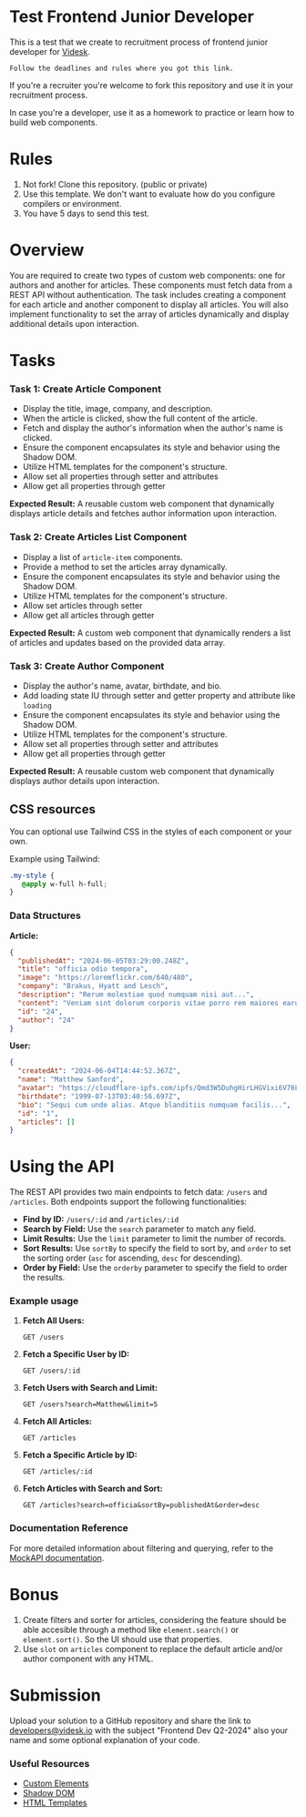 # Test Frontend Junior Developer

This is a test that we create to recruitment process of frontend junior developer for [Videsk](https://videsk.io).

```
Follow the deadlines and rules where you got this link.
```

If you're a recruiter you're welcome to fork this repository and use it in your recruitment process.

In case you're a developer, use it as a homework to practice or learn how to build web components.

# Rules

1. Not fork! Clone this repository. (public or private)
2. Use this template. We don't want to evaluate how do you configure compilers or environment.
3. You have 5 days to send this test.

# Overview

You are required to create two types of custom web components: one for authors and another for articles. These components must fetch data from a REST API without authentication. The task includes creating a component for each article and another component to display all articles. You will also implement functionality to set the array of articles dynamically and display additional details upon interaction.

# Tasks

### Task 1: Create Article Component

- Display the title, image, company, and description.
- When the article is clicked, show the full content of the article.
- Fetch and display the author's information when the author's name is clicked.
- Ensure the component encapsulates its style and behavior using the Shadow DOM.
- Utilize HTML templates for the component's structure.
- Allow set all properties through setter and attributes
- Allow get all properties through getter

**Expected Result:**
A reusable custom web component that dynamically displays article details and fetches author information upon interaction.

### Task 2: Create Articles List Component

- Display a list of `article-item` components.
- Provide a method to set the articles array dynamically.
- Ensure the component encapsulates its style and behavior using the Shadow DOM.
- Utilize HTML templates for the component's structure.
- Allow set articles through setter
- Allow get all articles through getter

**Expected Result:**
A custom web component that dynamically renders a list of articles and updates based on the provided data array.

### Task 3: Create Author Component

- Display the author's name, avatar, birthdate, and bio.
- Add loading state IU through setter and getter property and attribute like `loading`
- Ensure the component encapsulates its style and behavior using the Shadow DOM.
- Utilize HTML templates for the component's structure.
- Allow set all properties through setter and attributes
- Allow get all properties through getter

**Expected Result:**
A reusable custom web component that dynamically displays author details upon interaction.

## CSS resources

You can optional use Tailwind CSS in the styles of each component or your own.

Example using Tailwind:

```css
.my-style {
   @apply w-full h-full;
}
```

### Data Structures

**Article:**
```json
{
  "publishedAt": "2024-06-05T03:29:00.248Z",
  "title": "officia odio tempora",
  "image": "https://loremflickr.com/640/480",
  "company": "Brakus, Hyatt and Lesch",
  "description": "Rerum molestiae quod numquam nisi aut...",
  "content": "Veniam sint dolorum corporis vitae porro rem maiores earum doloribus...",
  "id": "24",
  "author": "24"
}
```

**User:**
```json
{
  "createdAt": "2024-06-04T14:44:52.367Z",
  "name": "Matthew Sanford",
  "avatar": "https://cloudflare-ipfs.com/ipfs/Qmd3W5DuhgHirLHGVixi6V76LhCkZUz6pnFt5AJBiyvHye/avatar/701.jpg",
  "birthdate": "1999-07-13T03:40:56.697Z",
  "bio": "Sequi cum unde alias. Atque blanditiis numquam facilis...",
  "id": "1",
  "articles": []
}
```

# Using the API

The REST API provides two main endpoints to fetch data: `/users` and `/articles`. Both endpoints support the following functionalities:

- **Find by ID:** `/users/:id` and `/articles/:id`
- **Search by Field:** Use the `search` parameter to match any field.
- **Limit Results:** Use the `limit` parameter to limit the number of records.
- **Sort Results:** Use `sortBy` to specify the field to sort by, and `order` to set the sorting order (`asc` for ascending, `desc` for descending).
- **Order by Field:** Use the `orderby` parameter to specify the field to order the results.

### Example usage

1. **Fetch All Users:**
   ```http
   GET /users
   ```

2. **Fetch a Specific User by ID:**
   ```http
   GET /users/:id
   ```

3. **Fetch Users with Search and Limit:**
   ```http
   GET /users?search=Matthew&limit=5
   ```

4. **Fetch All Articles:**
   ```http
   GET /articles
   ```

5. **Fetch a Specific Article by ID:**
   ```http
   GET /articles/:id
   ```

6. **Fetch Articles with Search and Sort:**
   ```http
   GET /articles?search=officia&sortBy=publishedAt&order=desc
   ```

### Documentation Reference

For more detailed information about filtering and querying, refer to the [MockAPI documentation](https://github.com/mockapi-io/docs/wiki/Code-examples#filtering).

# Bonus

1. Create filters and sorter for articles, considering the feature should be able accesible through a method like `element.search()` or `element.sort()`. So the UI should use that properties.
2. Use `slot` on `articles` component to replace the default article and/or author component with any HTML.

# Submission

Upload your solution to a GitHub repository and share the link to developers@videsk.io with the subject "Frontend Dev Q2-2024" also your name and some optional explanation of your code.

### Useful Resources

- [Custom Elements](https://developer.mozilla.org/en-US/docs/Web/Web_Components/Using_custom_elements)
- [Shadow DOM](https://developer.mozilla.org/en-US/docs/Web/Web_Components/Using_shadow_DOM)
- [HTML Templates](https://developer.mozilla.org/en-US/docs/Web/Web_Components/Using_templates_and_slots)